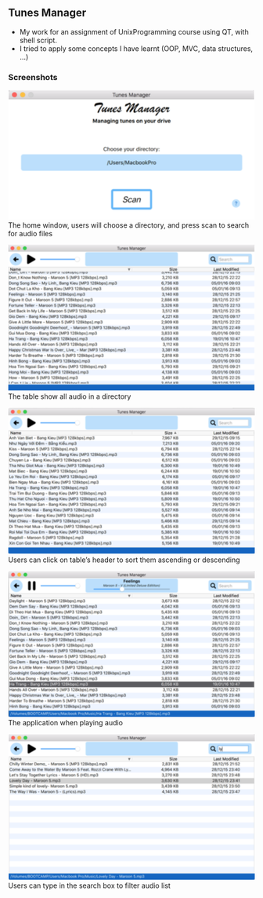 ## Tunes Manager ##
* My work for an assignment of UnixProgramming course using QT, with shell script.
* I tried to apply some concepts I have learnt (OOP, MVC, data structures, ...)


### Screenshots
![Home window](/screenshots/1.png)
The home window, users will choose a directory, and press scan to search for audio files

![Music table](/screenshots/2.png)
The table show all audio in a directory

![Sorted table](/screenshots/3.png)
Users can click on table’s header to sort them ascending or descending

![Playing window](/screenshots/4.png)
The application when playing audio

![Searching window](/screenshots/5.png)
Users can type in the search box to filter audio list
